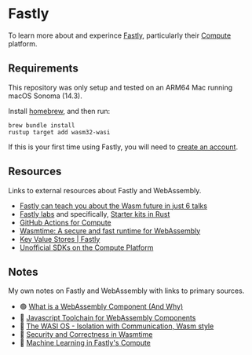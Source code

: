 # Fastly

To learn more about and experince [Fastly][], particularly their
[Compute][wasm-compute] platform.

[fastly]: https://www.fastly.com/
[wasm-compute]: https://www.fastly.com/products/compute

<!--
Emoji reference area.

Green circle:  🟢
Yellow circle: 🟡
Red circle:    🔴
-->

## Requirements

This repository was only setup and tested on an ARM64 Mac running macOS Sonoma (14.3).

Install [homebrew](https://brew.sh/), and then run:

```shell
brew bundle install
rustup target add wasm32-wasi
```

If this is your first time using Fastly, you will need to [create an account](https://www.fastly.com/signup/).

## Resources

Links to external resources about Fastly and WebAssembly.

- [Fastly can teach you about the Wasm future in just 6 talks](https://www.fastly.com/blog/fastly-can-teach-you-about-the-wasm-future-in-just-6-talks)
- [Fastly labs](https://www.fastly.com/documentation/developers/labs/) and specifically, [Starter kits in Rust](https://www.fastly.com/documentation/solutions/starters/rust/)
- [GitHub Actions for Compute](https://github.com/fastly/compute-actions)
- [Wasmtime: A secure and fast runtime for WebAssembly](https://wasmtime.dev/)
- [Key Value Stores | Fastly](https://www.fastly.com/products/kv-store)
- [Unofficial SDKs on the Compute Platform](https://www.fastly.com/documentation/guides/compute/custom/)

## Notes

My own notes on Fastly and WebAssembly with links to primary sources.

- 🟢 [What is a WebAssembly Component (And Why)](notes/what-is-a-webassembly-component.md)
- 🔴 [Javascript Toolchain for WebAssembly Components](notes/js-toolchain-for-wasm-components.md)
- 🔴 [The WASI OS - Isolation with Communication, Wasm style](notes/wasi-os-isolation-with-communication.md)
- 🔴 [Security and Correctness in Wasmtime](notes/security-and-correctness-in-wasmtime.md)
- 🔴 [Machine Learning in Fastly's Compute](notes/machine-learning-fastly-compute.md)
